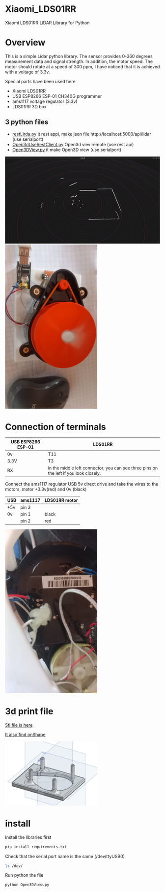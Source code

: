 
# Xiaomi_LDS01RR
Xiaomi LDS01RR LiDAR Library for Python

# Overview
This is a simple Lidar python library. The sensor provides 0-360 degrees measurement data and signal strength. In addition, the motor speed. The motor should rotate at a speed of 300 ppm, I have noticed that it is achieved with a voltage of 3.3v.

Special parts have been used here
 - Xiaomi LDS01RR
 - USB ESP8266 ESP-01 CH340G programmer
 - ams1117 voltage regulator (3.3v) 
 - LDS01RR 3D box

## 3 python files
  - [restLirda.py](restLirda.py) it rest appi, make json file http://localhost:5000/api/lidar  (use serialport)
  - [Open3dUseRestClient.py](Open3dUseRestClient.py) Open3d viev remote (use rest api) 
  - [Open3DView.py](Open3DView.py) it make Open3D view (use serialport)

<img src="image/9a867f34-2464-4919-b24e-d5d38ede6a18.jpg" alt="Open3D" width="900"/>
   
<img src="image/7052813d-c442-479a-aae5-e17e93e5bc7a.jpg" alt="LDS01RR" width="300"/>

# Connection of terminals

| USB ESP8266 ESP-01 | LDS01RR |
|--------------------|----|
| 0v | T11 |
| 3.3V | T3 | 
| RX | in the middle left connector, you can see three pins on the left if you look closely. |

Connect the ams1117 regulator USB 5v direct drive and take the wires to the motors, motor +3.3v(red) and 0v (black)

|USB | ams1117 | LDS01RR motor |
|----|---------|-------|
| +5v | pin 3 |  |
| 0v | pin 1 | black |
| | pin 2 | red |

<img src="image/07bdcde2-94d1-4182-84c7-9d42f327a241.jpg" alt="connection of terminals" width="300"/>


# 3d print file
[Stl file is here](3D%20printing%20files/Xiaomi%20Roborock%20Mi%20LDS02RR%20box.stl)

[It also find onShape](https://cad.onshape.com/documents/4dda02d38023ff990d877a00/w/ec7324818f246c720c5485a1/e/a38577bb8d45809ca89e4faa?renderMode=0&uiState=6866347f289a8956c2d673b2)

<img src="image/20a0a2c9-e023-4ab4-a8a5-01595b07f9af.jpg" alt="3d print files" width="300"/>

# install


Install the libraries first

``` bash
pip install requirements.txt
```
Check that the serial port name is the same (/dev/ttyUSB0)

``` bash
ls /dev/
```
Run python the file

``` bash
python Open3DView.py
```





